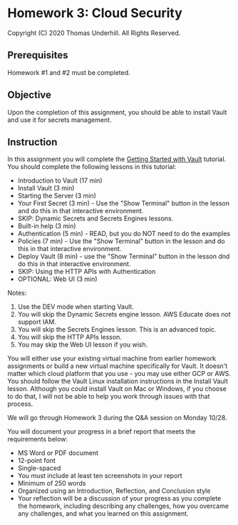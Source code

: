 # Homework 3: Cloud Security
Copyright (C) 2020 Thomas Underhill.  All Rights Reserved.

## Prerequisites
Homework #1 and #2 must be completed.

## Objective
Upon the completion of this assignment, you should be able to install Vault and use it for secrets management.

## Instruction

In this assignment you will complete the [Getting Started with Vault](https://learn.hashicorp.com/collections/vault/getting-started) tutorial.  You should complete the following lessons in this tutorial:<br>
<ul>
  <li>Introduction to Vault (17 min)<br>
  <li>Install Vault (3 min)<br>
  <li>Starting the Server (3 min)<br>
  <li>Your First Secret (3 min) - Use the "Show Terminal" button in the lesson and do this in that interactive environment.<br>
  <li>SKIP: Dynamic Secrets and Secrets Engines lessons.<br>  
  <li>Built-in help (3 min)<br>
  <li>Authentication (5 min) - READ, but you do NOT need to do the examples<br>
  <li>Policies (7 min) - Use the "Show Terminal" button in the lesson and do this in that interactive environment.<br>
  <li>Deploy Vault (8 min) - use the "Show Terminal" button in the lesson dnd do this in that interactive environment. <br>
  <li>SKIP: Using the HTTP APIs with Authentication <br>
  <li>OPTIONAL: Web UI (3 min) <br>
  </ul>

  Notes:<br>
  1) Use the DEV mode when starting Vault.<br>
  2) You will skip the Dynamic Secrets engine lesson.  AWS Educate does not support IAM.<br>
  3) You will skip the Secrets Engines lesson.  This is an advanced topic.<br>
  4) You will skip the HTTP APIs lesson.<br>
  5) You may skip the Web UI lesson if you wish.  <br>

You will either use your existing virtual machine from earlier homework assignments or build a new virtual machine specifically for Vault.  It doesn't matter which cloud platform that you use - you may use either GCP or AWS.  You should follow the Vault Linux installation instructions in the Install Vault lesson.  Although you could install Vault on Mac or Windows, if you choose to do that, I will not be able to help you work through issues with that process.

We will go through Homework 3 during the Q&A session on Monday 10/28.<br>

You will document your progress in a brief report that meets the requirements below:
<ul>
  <li>MS Word or PDF document
  <li>12-point font
  <li>Single-spaced
  <li>You must include at least ten screenshots in your report
  <li>Minimum of 250 words
  <li>Organized using an Introduction, Reflection, and Conclusion style
  <li>Your reflection will be a discussion of your progress as you complete the homework, including describing any challenges, how you overcame any challenges, and what you learned on this assignment.
</ul>
